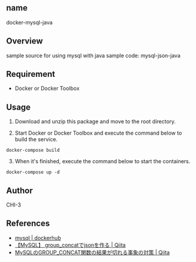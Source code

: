 ## name
docker-mysql-java

## Overview
sample source for using mysql with java sample code: mysql-json-java

## Requirement
- Docker or Docker Toolbox

## Usage
1. Download and unzip this package and move to the root directory.

2. Start Docker or Docker Toolbox and execute the command below to build the service.
```
docker-compose build
```

3. When it's finished, execute the command below to start the containers.
```
docker-compose up -d
```

## Author
CHI-3

## References
- [mysql | dockerhub](https://hub.docker.com/_/mysql)
- [【MySQL】 group_concatでjsonを作る | Qiita](https://qiita.com/katsuhito123/items/eb209afcc836b2a06ee7)
- [MySQLのGROUP_CONCAT関数の結果が切れる事象の対策 | Qiita](https://qiita.com/nwsoyogi/items/196cb92f79c6f01871e0)
